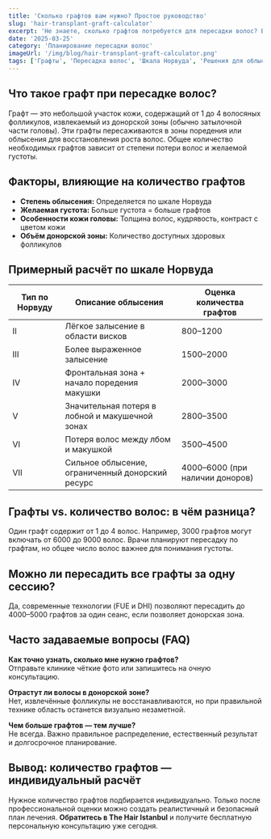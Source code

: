 ```yaml
---
title: 'Сколько графтов вам нужно? Простое руководство'  
slug: 'hair-transplant-graft-calculator'  
excerpt: 'Не знаете, сколько графтов потребуется для пересадки волос? В этом руководстве вы узнаете, как рассчитать необходимое количество в зависимости от степени облысения и ваших целей.'  
date: '2025-03-25'  
category: 'Планирование пересадки волос'  
imageUrl: '/img/blog/hair-transplant-graft-calculator.png'  
tags: ['Графты', 'Пересадка волос', 'Шкала Норвуда', 'Решения для облысения']  
---
```


<h2>Что такое графт при пересадке волос?</h2>  
<p>Графт — это небольшой участок кожи, содержащий от 1 до 4 волосяных фолликулов, извлекаемый из донорской зоны (обычно затылочной части головы). Эти графты пересаживаются в зоны поредения или облысения для восстановления роста волос. Общее количество необходимых графтов зависит от степени потери волос и желаемой густоты.</p>

<h2>Факторы, влияющие на количество графтов</h2>  
<ul>
  <li><strong>Степень облысения:</strong> Определяется по шкале Норвуда</li>
  <li><strong>Желаемая густота:</strong> Больше густота = больше графтов</li>
  <li><strong>Особенности кожи головы:</strong> Толщина волос, кудрявость, контраст с цветом кожи</li>
  <li><strong>Объём донорской зоны:</strong> Количество доступных здоровых фолликулов</li>
</ul>

<h2>Примерный расчёт по шкале Норвуда</h2>  
<table>
  <thead>
    <tr>
      <th>Тип по Норвуду</th>
      <th>Описание облысения</th>
      <th>Оценка количества графтов</th>
    </tr>
  </thead>
  <tbody>
    <tr>
      <td>II</td>
      <td>Лёгкое залысение в области висков</td>
      <td>800–1200</td>
    </tr>
    <tr>
      <td>III</td>
      <td>Более выраженное залысение</td>
      <td>1500–2000</td>
    </tr>
    <tr>
      <td>IV</td>
      <td>Фронтальная зона + начало поредения макушки</td>
      <td>2000–3000</td>
    </tr>
    <tr>
      <td>V</td>
      <td>Значительная потеря в лобной и макушечной зонах</td>
      <td>2800–3500</td>
    </tr>
    <tr>
      <td>VI</td>
      <td>Потеря волос между лбом и макушкой</td>
      <td>3500–4500</td>
    </tr>
    <tr>
      <td>VII</td>
      <td>Сильное облысение, ограниченный донорский ресурс</td>
      <td>4000–6000 (при наличии доноров)</td>
    </tr>
  </tbody>
</table>

<h2>Графты vs. количество волос: в чём разница?</h2>  
<p>Один графт содержит от 1 до 4 волос. Например, 3000 графтов могут включать от 6000 до 9000 волос. Врачи планируют пересадку по графтам, но общее число волос важнее для понимания густоты.</p>

<h2>Можно ли пересадить все графты за одну сессию?</h2>  
<p>Да, современные технологии (FUE и DHI) позволяют пересадить до 4000–5000 графтов за один сеанс, если позволяет донорская зона.</p>

<h2>Часто задаваемые вопросы (FAQ)</h2>  
<p><strong>Как точно узнать, сколько мне нужно графтов?</strong><br/>Отправьте клинике чёткие фото или запишитесь на очную консультацию.</p>  
<p><strong>Отрастут ли волосы в донорской зоне?</strong><br/>Нет, извлечённые фолликулы не восстанавливаются, но при правильной технике область останется визуально незаметной.</p>  
<p><strong>Чем больше графтов — тем лучше?</strong><br/>Не всегда. Важно правильное распределение, естественный результат и долгосрочное планирование.</p>

<h2>Вывод: количество графтов — индивидуальный расчёт</h2>  
<p>Нужное количество графтов подбирается индивидуально. Только после профессиональной оценки можно создать реалистичный и безопасный план лечения. <strong>Обратитесь в The Hair Istanbul</strong> и получите бесплатную персональную консультацию уже сегодня.</p>
